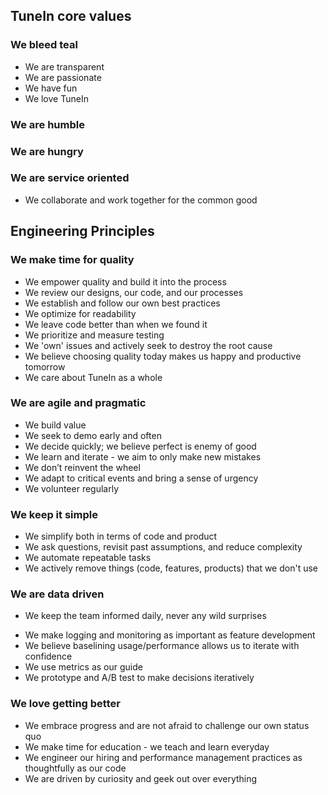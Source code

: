## TuneIn core values

### We bleed teal
* We are transparent
* We are passionate
* We have fun
* We love TuneIn

### We are humble

### We are hungry

### We are service oriented
* We collaborate and work together for the common good


## Engineering Principles

### We make time for quality
* We empower quality and build it into the process
* We review our designs, our code, and our processes
* We establish and follow our own best practices
* We optimize for readability
* We leave code better than when we found it
* We prioritize and measure testing
* We 'own' issues and actively seek to destroy the root cause
* We believe choosing quality today makes us happy and productive tomorrow
* We care about TuneIn as a whole

### We are agile and pragmatic
* We build value
* We seek to demo early and often
* We decide quickly; we believe perfect is enemy of good
* We learn and iterate - we aim to only make new mistakes
* We don’t reinvent the wheel
* We adapt to critical events and bring a sense of urgency
* We volunteer regularly

### We keep it simple
* We simplify both in terms of code and product
* We ask questions, revisit past assumptions, and reduce complexity
* We automate repeatable tasks
* We actively remove things (code, features, products) that we don't use

### We are data driven
- We keep the team informed daily, never any wild surprises
* We make logging and monitoring as important as feature development
* We believe baselining usage/performance allows us to iterate with confidence
* We use metrics as our guide
* We prototype and A/B test to make decisions iteratively

### We love getting better
* We embrace progress and are not afraid to challenge our own status quo
* We make time for education - we teach and learn everyday
* We engineer our hiring and performance management practices as thoughtfully as our code
* We are driven by curiosity and geek out over everything
